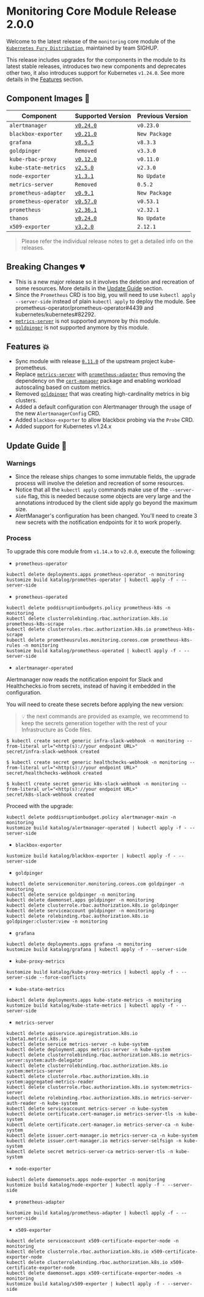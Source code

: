 # Monitoring Core Module Release 2.0.0

Welcome to the latest release of the `monitoring` core module of the [`Kubernetes Fury Distribution`](https://github.com/sighupio/fury-distribution), maintained by team SIGHUP.

This release includes upgrades for the components in the module to its latest stable releases, introduces two new components and deprecates other two, it also introduces support for Kubernetes `v1.24.0`. See more details in the [Features](#features-) section.

## Component Images 🚢

| Component             | Supported Version                                                                            | Previous Version |
| --------------------- | -------------------------------------------------------------------------------------------- | ---------------- |
| `alertmanager`        | [`v0.24.0`](https://github.com/prometheus/alertmanager/releases/tag/v0.24.0)                 | `v0.23.0`        |
| `blackbox-exporter`   | [`v0.21.0`](https://github.com/prometheus/blackbox_exporter/releases/tag/v0.21.0)            | `New Package`    |
| `grafana`             | [`v8.5.5`](https://github.com/grafana/grafana/releases/tag/v8.5.5)                           | `v8.3.3`         |
| `goldpinger`          | `Removed`                                                                                    | `v3.3.0`         |
| `kube-rbac-proxy`     | [`v0.12.0`](https://github.com/brancz/kube-rbac-proxy/releases/tag/v0.12.0)                  | `v0.11.0`        |
| `kube-state-metrics`  | [`v2.5.0`](https://github.com/kubernetes/kube-state-metrics/releases/tag/v2.5.0)             | `v2.3.0`         |
| `node-exporter`       | [`v1.3.1`](https://github.com/prometheus/node_exporter/releases/tag/v1.3.1)                  | `No Update`      |
| `metrics-server`      | `Removed`                                                                                    | `0.5.2`          |
| `prometheus-adapter`  | [`v0.9.1`](https://github.com/kubernetes-sigs/prometheus-adapter/releases/tag/v0.9.1)        | `New Package`    |
| `prometheus-operator` | [`v0.57.0`](https://github.com/prometheus-operator/prometheus-operator/releases/tag/v0.57.0) | `v0.53.1`        |
| `prometheus`          | [`v2.36.1`](https://github.com/prometheus/prometheus/releases/tag/v2.36.1)                   | `v2.32.1`        |
| `thanos`              | [`v0.24.0`](https://github.com/thanos-io/thanos/releases/tag/v0.24.0)                        | `No Update`      |
| `x509-exporter`       | [`v3.2.0`](https://github.com/enix/x509-certificate-exporter/releases/tag/v3.2.0)            | `2.12.1`         |

> Please refer the individual release notes to get a detailed info on the releases.

## Breaking Changes 💔

- This is a new major release so it involves the deletion and recreation of some resources. More details in the [Update Guide](#update-guide-) section.
- Since the `Prometheus` CRD is too big, you will need to use `kubectl apply --server-side` instead of plain `kubectl apply` to deploy the module. See prometheus-operator/prometheus-operator#4439 and kubernetes/kubernetes#82292.
- [`metrics-server`](https://github.com/kubernetes-sigs/metrics-server) is not supported anymore by this module.
- [`goldpinger`](https://github.com/bloomberg/goldpinger) is not supported anymore by this module.

## Features 💥

- Sync module with release [`0.11.0`](https://github.com/prometheus-operator/kube-prometheus/releases/tag/v0.11.0) of the upstream project kube-prometheus.
- Replace [`metrics-server`](https://github.com/kubernetes-sigs/metrics-server) with [`prometheus-adapter`](https://github.com/kubernetes-sigs/prometheus-adapter) thus removing the dependency on the [`cert-manager`](https://github.com/sighupio/fury-kubernetes-ingress/tree/master/katalog/cert-manager) package and enabling workload autoscaling based on custom metrics.
- Removed [`goldpinger`](https://github.com/bloomberg/goldpinger) that was creating high-cardinality metrics in big clusters.
- Added a default configuration con Alertmanager through the usage of the new `AlertmanagerConfig` CRD.
- Added `blackbox-exporter` to allow blackbox probing via the `Probe` CRD.
- Added support for Kubernetes v1.24.x

## Update Guide 🦮

### Warnings

- Since the release ships changes to some immutable fields, the upgrade process will involve the deletion and recreation of some resources.
- Notice that all the `kubectl apply` commands make use of the `--server-side` flag, this is needed because some objects are very large and the annotations introduced by the client side apply go beyond the maximum size.
- AlertManager's configuration has been changed. You'll need to create 3 new secrets with the notification endpoints for it to work properly.

### Process

To upgrade this core module from `v1.14.x` to `v2.0.0`, execute the following:

- `prometheus-operator`

```shell
kubectl delete deployments.apps prometheus-operator -n monitoring
kustomize build katalog/promethes-operator | kubectl apply -f - --server-side
```

- `prometheus-operated`

```shell
kubectl delete poddisruptionbudgets.policy prometheus-k8s -n monitoring
kubectl delete clusterrolebinding.rbac.authorization.k8s.io prometheus-k8s-scrape
kubectl delete clusterroles.rbac.authorization.k8s.io prometheus-k8s-scrape
kubectl delete prometheusrules.monitoring.coreos.com prometheus-k8s-rules -n monitoring
kustomize build katalog/prometheus-operated | kubectl apply -f - --server-side
```

- `alertmanager-operated`

Alertmanager now reads the notification enpoint for Slack and Healthchecks.io from secrets, instead of having it embedded in the configuration.

You will need to create these secrets before applying the new version:

> 💡 the next commands are provided as example, we recommend to keep the secrets generation together with the rest of your Infrastructure as Code files.

```shell
$ kubectl create secret generic infra-slack-webhook -n monitoring --from-literal url="<http(s)://your endpoint URL>"
secret/infra-slack-webhook created

$ kubectl create secret generic healthchecks-webhook -n monitoring --from-literal url="<http(s)://your endpoint URL>"
secret/healthchecks-webhook created

$ kubectl create secret generic k8s-slack-webhook -n monitoring --from-literal url="<http(s)://your endpoint URL>"
secret/k8s-slack-webhook created
```

Proceed with the upgrade:

```shell
kubectl delete poddisruptionbudget.policy alertmanager-main -n monitoring
kustomize build katalog/alertmanager-operated | kubectl apply -f - --server-side
```

- `blackbox-exporter`

```shell
kustomize build katalog/blackbox-exporter | kubectl apply -f - --server-side
```

- `goldpinger`

```shell
kubectl delete servicemonitor.monitoring.coreos.com goldpinger -n monitoring
kubectl delete service goldpinger -n monitoring
kubectl delete daemonset.apps goldpinger -n monitoring
kubectl delete clusterrole.rbac.authorization.k8s.io goldpinger
kubectl delete serviceaccount goldpinger -n monitoring
kubectl delete rolebinding.rbac.authorization.k8s.io goldpinger:cluster:view -n monitoring
```

- `grafana`

```shell
kubectl delete deployments.apps grafana -n monitoring
kustomize build katalog/grafana | kubectl apply -f - --server-side
```

- `kube-proxy-metrics`

```shell
kustomize build katalog/kube-proxy-metrics | kubectl apply -f - --server-side --force-conflicts
```

- `kube-state-metrics`

```shell
kubectl delete deployments.apps kube-state-metrics -n monitoring
kustomize build katalog/kube-state-metrics | kubectl apply -f - --server-side
```

- `metrics-server`

```shell
kubectl delete apiservice.apiregistration.k8s.io v1beta1.metrics.k8s.io
kubectl delete service metrics-server -n kube-system
kubectl delete deployment.apps metrics-server -n kube-system
kubectl delete clusterrolebinding.rbac.authorization.k8s.io metrics-server:system:auth-delegator
kubectl delete clusterrolebinding.rbac.authorization.k8s.io system:metrics-server
kubectl delete clusterrole.rbac.authorization.k8s.io system:aggregated-metrics-reader
kubectl delete clusterrole.rbac.authorization.k8s.io system:metrics-server
kubectl delete rolebinding.rbac.authorization.k8s.io metrics-server-auth-reader -n kube-system
kubectl delete serviceaccount metrics-server -n kube-system
kubectl delete certificate.cert-manager.io metrics-server-tls -n kube-system
kubectl delete certificate.cert-manager.io metrics-server-ca -n kube-system
kubectl delete issuer.cert-manager.io metrics-server-ca -n kube-system
kubectl delete issuer.cert-manager.io metrics-server-selfsign -n kube-system
kubectl delete secret metrics-server-ca metrics-server-tls -n kube-system
```

- `node-exporter`

```shell
kubectl delete daemonsets.apps node-exporter -n monitoring
kustomize build katalog/node-exporter | kubectl apply -f - --server-side
```

- `prometheus-adapter`

```shell
kustomize build katalog/prometheus-adapter | kubectl apply -f - --server-side
```

- `x509-exporter`

```shell
kubectl delete serviceaccount x509-certificate-exporter-node -n monitoring
kubectl delete clusterrole.rbac.authorization.k8s.io x509-certificate-exporter-node
kubectl delete clusterrolebinding.rbac.authorization.k8s.io x509-certificate-exporter-node
kubectl delete daemonset.apps x509-certificate-exporter-nodes -n monitoring
kustomize build katalog/x509-exporter | kubectl apply -f - --server-side
```
